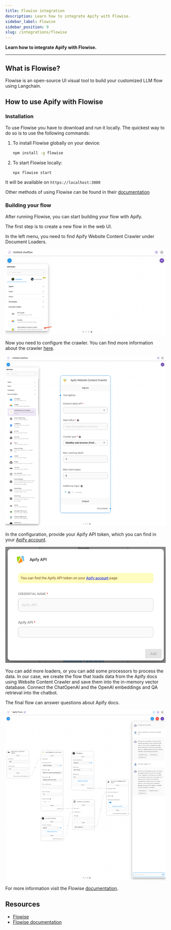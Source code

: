 ```yaml
---
title: Flowise integration
description: Learn how to integrate Apify with Flowise.
sidebar_label: Flowise
sidebar_position: 9
slug: /integrations/flowise
---
```


**Learn how to integrate Apify with Flowise.**

---

## What is Flowise?

Flowise is an open-source UI visual tool to build your customized LLM flow using Langchain.

## How to use Apify with Flowise

### Installation

To use Flowise you have to download and run it locally. The quickest way to do so is to use the following commands:

1. To install Flowise globally on your device:

    ```bash
    npm install -g flowise
    ```

2. To start Flowise locally:

    ```bash
    npx flowise start
    ```

It will be available on `https://localhost:3000`

Other methods of using Flowise can be found in their [documentation](https://docs.flowiseai.com/getting-started#quick-start)

### Building your flow

After running Flowise, you can start building your flow with Apify.

The first step is to create a new flow in the web UI.

In the left menu, you need to find Apify Website Content Crawler under Document Loaders.

![Flowise add Apify Crawler](../images/flowise-apify.png)

Now you need to configure the crawler. You can find more information about the crawler [here](https://apify.com/apify/website-content-crawler).

![Flowise and Apify](../images/flowise.png)

In the configuration, provide your Apify API token, which you can find in your [Apify account](https://console.apify.com/settings/integrations).

![Apify API token screen](../images/flowise-apify-api.png)

You can add more loaders, or you can add some processors to process the data.
In our case, we create the flow that loads data from the Apify docs using Website Content Crawler and save them into the in-memory vector database.
Connect the ChatOpenAI and the OpenAI embeddings and QA retrieval into the chatbot.

The final flow can answer questions about Apify docs.

![Flowise and Apify](../images/flowise-2.png)

For more information visit the Flowise [documentation](https://flowiseai.com/).

## Resources

* [Flowise](https://flowiseai.com/)
* [Flowise documentation](https://github.com/FlowiseAI/Flowise#quick-start)
